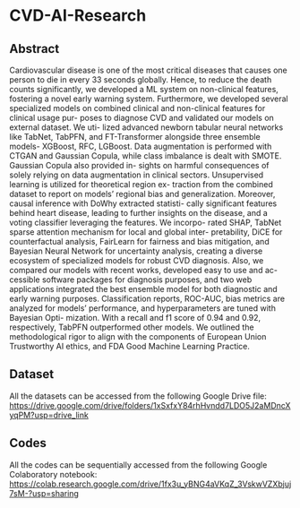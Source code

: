 # CVD-AI-Research 
## Abstract
Cardiovascular disease is one of the most critical diseases that causes one
person to die in every 33 seconds globally. Hence, to reduce the death counts
significantly, we developed a ML system on non-clinical features, fostering a
novel early warning system. Furthermore, we developed several specialized
models on combined clinical and non-clinical features for clinical usage pur-
poses to diagnose CVD and validated our models on external dataset. We uti-
lized advanced newborn tabular neural networks like TabNet, TabPFN, and
FT-Transformer alongside three ensemble models- XGBoost, RFC, LGBoost.
Data augmentation is performed with CTGAN and Gaussian Copula, while
class imbalance is dealt with SMOTE. Gaussian Copula also provided in-
sights on harmful consequences of solely relying on data augmentation in
clinical sectors. Unsupervised learning is utilized for theoretical region ex-
traction from the combined dataset to report on models’ regional bias and
generalization. Moreover, causal inference with DoWhy extracted statisti-
cally significant features behind heart disease, leading to further insights
on the disease, and a voting classifier leveraging the features. We incorpo-
rated SHAP, TabNet sparse attention mechanism for local and global inter-
pretability, DiCE for counterfactual analysis, FairLearn for fairness and bias
mitigation, and Bayesian Neural Network for uncertainty analysis, creating a diverse ecosystem of specialized models for robust CVD diagnosis. Also,
we compared our models with recent works, developed easy to use and ac-
cessible software packages for diagnosis purposes, and two web applications
integrated the best ensemble model for both diagnostic and early warning
purposes. Classification reports, ROC-AUC, bias metrics are analyzed for
models’ performance, and hyperparameters are tuned with Bayesian Opti-
mization. With a recall and f1 score of 0.94 and 0.92, respectively, TabPFN
outperformed other models. We outlined the methodological rigor to align
with the components of European Union Trustworthy AI ethics, and FDA
Good Machine Learning Practice. 
## Dataset 
All the datasets can be accessed from the following Google Drive file: https://drive.google.com/drive/folders/1xSxfxY84rhHvndd7LDO5J2aMDncXyqPM?usp=drive_link 

## Codes 
All the codes can be sequentially accessed from the following Google Colaboratory notebook: https://colab.research.google.com/drive/1fx3u_yBNG4aVKqZ_3VskwVZXbjuj7sM-?usp=sharing 
